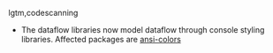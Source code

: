 lgtm,codescanning
* The dataflow libraries now model dataflow through console styling libraries.
  Affected packages are
    [ansi-colors](https://npmjs.com/package/ansi-colors)
